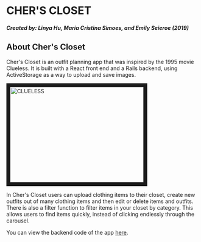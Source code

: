 # CHER'S CLOSET
##### Created by: Linya Hu, Maria Cristina Simoes, and Emily Seieroe (2019)

## About Cher's Closet
Cher's Closet is an outfit planning app that was inspired by the 1995 movie Clueless. It is built with a React front end and a Rails backend, using ActiveStorage as a way to upload and save images.

<a href="https://youtu.be/XNDubWJU0aU" target="_blank"><img src="https://encrypted-tbn0.gstatic.com/images?q=tbn:ANd9GcRtrwsXCmF8_kI64HCoARAe5diS4GKnobh563k3xHSeP9SVk3xO"
alt="CLUELESS" width="350" height="250" border="10" /></a>


In Cher's Closet users can upload clothing items to their closet, create new outfits out of many clothing items and then edit or delete items and outfits.  There is also a filter function to filter items in your closet by category. This allows users to find items quickly, instead of clicking endlessly through the carousel.

You can view the backend code of the app [here](https://github.com/lh62594/chers-closet-rails-backend).
